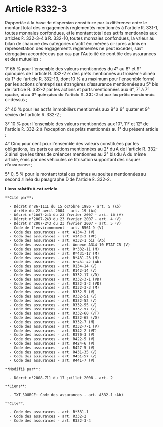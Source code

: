 # Article R332-3

Rapportée à la base de dispersion constituée par la différence entre le montant total des engagements réglementés mentionnés
à l'article R. 331-1, toutes monnaies confondues, et le montant total des actifs mentionnés aux articles R. 332-3-4 à R.
332-10, toutes monnaies confondues, la valeur au bilan de chacune des catégories d'actif énumérées ci-après admis en
représentation des engagements réglementés ne peut excéder, sauf dérogation accordée cas par cas par l'Autorité de contrôle
des assurances et des mutuelles : 

1° 65 % pour l'ensemble des valeurs mentionnées du 4° au 8° et 9° quinquies de l'article R. 332-2 et des prêts mentionnés au
troisième alinéa du 1° de l'article R. 332-13, dont 10 % au maximum pour l'ensemble formé par les actions d'entreprises
étrangères d'assurance mentionnées au 5° bis de l'article R. 332-2 par les actions et parts mentionnées aux 6°, 7° à 7°
quater, et au 9° quinquies de l'article R. 332-2 et par les prêts mentionnés ci-dessus ; 

2° 40 % pour les actifs immobiliers mentionnés aux 9° à 9° quater et 9° sexies de l'article R. 332-2 ; 

3° 10 % pour l'ensemble des valeurs mentionnées aux 10°, 11° et 12° de l'article R. 332-2 à l'exception des prêts mentionnés
au 1° du présent article ; 

4° Cinq pour cent pour l'ensemble des valeurs constituées par les obligations, les parts ou actions mentionnées au 2° du A de
l'article R. 332-2 ainsi que les titres de créances mentionnés au 2° bis du A du même article, émis par des véhicules de
titrisation supportant des risques d'assurance ; 

5° 0, 5 % pour le montant total des primes ou soultes mentionnées au second alinéa du paragraphe D de l'article R. 332-2.

**Liens relatifs à cet article**

	**Cité par**:

	  - Décret n°86-1111 du 15 octobre 1986 - art. 5 (Ab)
	  - Arrêté du 22 avril 2004 - art. 19 (Ab)
	  - Décret n°2007-243 du 23 février 2007 - art. 16 (V)
	  - Décret n°2007-243 du 23 février 2007 - art. 4 (V)
	  - Décret n°2007-243 du 23 février 2007 - art. 5 (V)
	  - Code de l'environnement - art. R561-9 (V)
	  - Code des assurances - art. A134-3 (V)
	  - Code des assurances - art. A142-3 (VT)
	  - Code des assurances - art. A332-1 bis (Ab)
	  - Code des assurances - art. Annexe A344-10 ETAT C5 (V)
	  - Code des assurances - art. R*332-11 (M)
	  - Code des assurances - art. R*431-17 (M)
	  - Code des assurances - art. R*431-23 (M)
	  - Code des assurances - art. R*431-42 (Ab)
	  - Code des assurances - art. R134-14 (V)
	  - Code des assurances - art. R142-14 (V)
	  - Code des assurances - art. R332-17 (VD)
	  - Code des assurances - art. R332-3-1 (VD)
	  - Code des assurances - art. R332-3-2 (VD)
	  - Code des assurances - art. R332-3-3 (M)
	  - Code des assurances - art. R332-5 (V)
	  - Code des assurances - art. R332-51 (V)
	  - Code des assurances - art. R332-52 (V)
	  - Code des assurances - art. R332-55 (V)
	  - Code des assurances - art. R332-57 (V)
	  - Code des assurances - art. R332-60 (VT)
	  - Code des assurances - art. R332-65 (VD)
	  - Code des assurances - art. R332-7 (M)
	  - Code des assurances - art. R332-7-1 (V)
	  - Code des assurances - art. R342-2 (VT)
	  - Code des assurances - art. R370-3 (V)
	  - Code des assurances - art. R422-5 (V)
	  - Code des assurances - art. R424-6 (V)
	  - Code des assurances - art. R427-5 (V)
	  - Code des assurances - art. R431-35 (V)
	  - Code des assurances - art. R431-57 (V)
	  - Code des assurances - art. R441-7 (V)

	**Modifié par**:

	  - Décret n°2008-711 du 17 juillet 2008 - art. 2

	**Liens**:

	  - TXT_SOURCE: Code des assurances - art. A332-1 (Ab)

	**Cite**:

	  - Code des assurances - art. R*331-1
	  - Code des assurances - art. R332-2
	  - Code des assurances - art. R332-3-4
